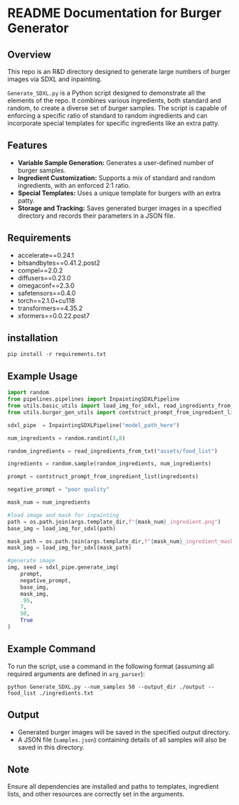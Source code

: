 # README Documentation for Burger Generator

## Overview

This repo is an R&D directory designed to generate large numbers of burger images via SDXL and inpainting.

`Generate_SDXL.py` is a Python script designed to demonstrate all the elements of the repo. It combines various ingredients, both standard and random, to create a diverse set of burger samples. The script is capable of enforcing a specific ratio of standard to random ingredients and can incorporate special templates for specific ingredients like an extra patty.

## Features
- **Variable Sample Generation:** Generates a user-defined number of burger samples.
- **Ingredient Customization:** Supports a mix of standard and random ingredients, with an enforced 2:1 ratio.
- **Special Templates:** Uses a unique template for burgers with an extra patty.
- **Storage and Tracking:** Saves generated burger images in a specified directory and records their parameters in a JSON file.

## Requirements
- accelerate==0.24.1
- bitsandbytes==0.41.2.post2
- compel==2.0.2
- diffusers==0.23.0
- omegaconf==2.3.0
- safetensors==0.4.0
- torch==2.1.0+cu118
- transformers==4.35.2
- xformers==0.0.22.post7

## installation
```
pip install -r requirements.txt
```

## Example Usage
```python
import random
from pipelines.pipelines import InpaintingSDXLPipeline
from utils.basic_utils import load_img_for_sdxl, read_ingredients_from_txt
from utils.burger_gen_utils import contstruct_prompt_from_ingredient_list

sdxl_pipe  = InpaintingSDXLPipeline("model_path_here")

num_ingredients = random.randint(3,8)

random_ingredients = read_ingredients_from_txt("assets/food_list")

ingredients = random.sample(random_ingredients, num_ingredients)

prompt = contstruct_prompt_from_ingredient_list(ingredients)

negative_prompt = "poor quality"

mask_num = num_ingredients

#load image and mask for inpainting
path = os.path.join(args.template_dir,f"{mask_num}_ingredient.png")
base_img = load_img_for_sdxl(path)

mask_path = os.path.join(args.template_dir,f"{mask_num}_ingredient_mask.png")
mask_img = load_img_for_sdxl(mask_path)

#generate image
img, seed = sdxl_pipe.generate_img(
    prompt, 
    negative_prompt,
    base_img,
    mask_img,
    .95,
    7,
    50,
    True
)
```

## Example Command
To run the script, use a command in the following format (assuming all required arguments are defined in `arg_parser`):
```
python Generate_SDXL.py --num_samples 50 --output_dir ./output --food_list ./ingredients.txt
```

## Output
- Generated burger images will be saved in the specified output directory.
- A JSON file (`samples.json`) containing details of all samples will also be saved in this directory.

## Note
Ensure all dependencies are installed and paths to templates, ingredient lists, and other resources are correctly set in the arguments.